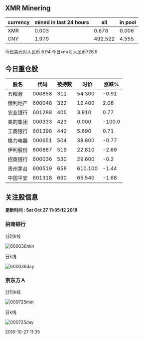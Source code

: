 ## XMR Minering

|currency|mined in last 24 hours|all|in pool|
|---|---|---|---|
|XMR|0.003|0.678|0.006|
|CNY|1.979|492.522|4.555|

今日美元对人民币 6.94	今日xmr对人民币726.9


## 今日重仓股 

|股名|代码|被持数|时价|涨跌%|
|---|---|---|---|---|
|五粮液|000858|311|54.300|-0.91|
|保利地产|600048|322|12.400|2.06|
|农业银行|601288|406|3.910|0.77|
|美的集团|000333|423|0.000|-100.0|
|工商银行|601398|442|5.690|0.71|
|格力电器|000651|504|38.800|-0.77|
|伊利股份|600887|519|22.810|-2.69|
|招商银行|600036|530|29.600|-0.2|
|贵州茅台|600519|658|610.100|-1.44|
|中国平安|601318|690|65.540|-1.68|

## 关注股信息
**更新时间 : Sat Oct 27 11:35:12 2018**
### 招商银行 
分时k线

![600036min](http://image.sinajs.cn/newchart/min/n/sh600036.gif)

日k线

![600036day](http://image.sinajs.cn/newchart/daily/n/sh600036.gif)

### 京东方Ａ 
分时k线

![000725min](http://image.sinajs.cn/newchart/min/n/sz000725.gif)

日k线

![000725day](http://image.sinajs.cn/newchart/daily/n/sz000725.gif)

2018-10-27 11:35
